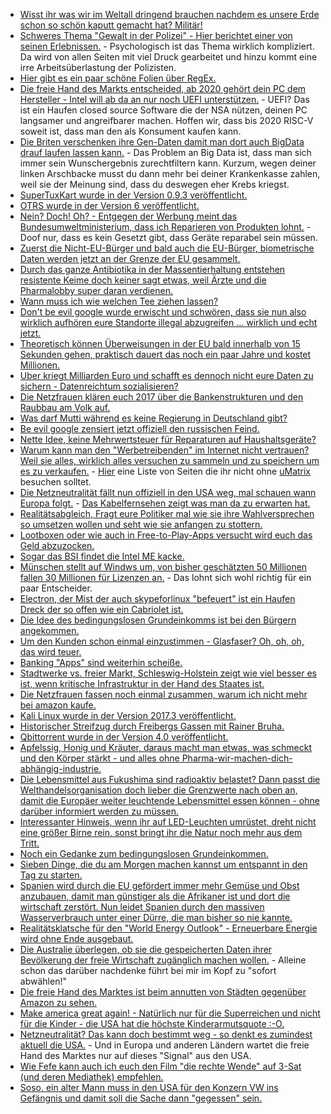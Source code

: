* [Wisst ihr was wir im Weltall dringend brauchen nachdem es unsere Erde schon so schön kaputt gemacht hat? Militär!](https://www.heise.de/newsticker/meldung/Virgin-Galactic-Tochter-VOX-Space-soll-Militaersatelliten-starten-3893687.html)
* [Schweres Thema "Gewalt in der Polizei" - Hier berichtet einer von seinen Erlebnissen.](http://www.jetzt.de/politik/rassismus-in-der-polizei-ein-junger-polizist-berichtet) - Psychologisch ist das Thema wirklich kompliziert. Da wird von allen Seiten mit viel Druck gearbeitet und hinzu kommt eine irre Arbeitsüberlastung der Polizisten.
* [Hier gibt es ein paar schöne Folien über RegEx.](https://speakerdeck.com/thunderer/mastering-regex-incantations)
* [Die freie Hand des Markts entscheided, ab 2020 gehört dein PC dem Hersteller - Intel will ab da an nur noch UEFI unterstützen.](https://www.golem.de/news/mainboard-intel-will-ab-2020-nur-noch-uefi-statt-bios-1711-131245.html) - UEFI? Das ist ein Haufen closed source Software die der NSA nützen, deinen PC langsamer und angreifbarer machen. Hoffen wir, dass bis 2020 RISC-V soweit ist, dass man den als Konsument kaufen kann.
* [Die Briten verschenken ihre Gen-Daten damit man dort auch BigData drauf laufen lassen kann.](https://www.heise.de/newsticker/meldung/Gen-Daten-fuer-alle-Britische-Biobank-bietet-Daten-Schatz-fuer-Wissenschaft-und-Pharma-Unternehmen-3894342.html) - Das Problem an Big Data ist, dass man sich immer sein Wunschergebnis zurechtfiltern kann. Kurzum, wegen deiner linken Arschbacke musst du dann mehr bei deiner Krankenkasse zahlen, weil sie der Meinung sind, dass du deswegen eher Krebs kriegst.
* [SuperTuxKart wurde in der Version 0.9.3 veröffentlicht.](https://www.pro-linux.de/news/1/25355/supertuxkart-093-mit-zahlreichen-neuerungen.html)
* [OTRS wurde in der Version 6 veröffentlicht.](https://www.pro-linux.de/news/1/25357/otrs-6-freigegeben.html)
* [Nein? Doch! Oh? - Entgegen der Werbung meint das Bundesumweltministerium, dass ich Reparieren von Produkten lohnt.](http://www.sonnenseite.com/de/umwelt/reparieren-lohnt-sich.html) - Doof nur, dass es kein Gesetzt gibt, dass Geräte reparabel sein müssen.
* [Zuerst die Nicht-EU-Bürger und bald auch die EU-Bürger, biometrische Daten werden jetzt an der Grenze der EU gesammelt.](https://www.heise.de/newsticker/meldung/Smart-Borders-EU-Rat-gibt-gruenes-Licht-fuer-biometrische-Grenzkontrolle-3896145.html)
* [Durch das ganze Antibiotika in der Massentierhaltung entstehen resistente Keime doch keiner sagt etwas, weil Ärzte und die Pharmalobby super daran verdienen.](https://netzfrauen.org/2017/11/21/antibiotikaresistent/)
* [Wann muss ich wie welchen Tee ziehen lassen?](https://www.smarticular.net/tee-beste-ziehzeit-wirkung-zubereitung-uebersicht/)
* [Don't be evil google wurde erwischt und schwören, dass sie nun also wirklich aufhören eure Standorte illegal abzugreifen ... wirklich und echt jetzt.](https://blog.fefe.de/?ts=a4ea591c)
* [Theoretisch können Überweisungen in der EU bald innerhalb von 15 Sekunden gehen, praktisch dauert das noch ein paar Jahre und kostet Millionen.](https://blog.fefe.de/?ts=a4ea5e49)
* [Uber kriegt Milliarden Euro und schafft es dennoch nicht eure Daten zu sichern - Datenreichtum sozialisieren?](https://www.golem.de/news/loesegeld-uber-verheimlicht-hack-von-60-millionen-kundendaten-1711-131275.html)
* [Die Netzfrauen klären euch 2017 über die Bankenstrukturen und den Raubbau am Volk auf.](https://netzfrauen.org/2017/11/22/bankenkrise/)
* [Was darf Mutti während es keine Regierung in Deutschland gibt?](https://www.heise.de/tp/features/Angela-Merkel-als-Geschaeftsfuehrerin-3897104.html)
* [Be evil google zensiert jetzt offiziell den russischen Feind.](https://www.heise.de/tp/features/Google-will-Content-von-russischen-Medien-im-Ranking-herabsetzen-3897094.html)
* [Nette Idee, keine Mehrwertsteuer für Reparaturen auf Haushaltsgeräte?](http://www.sonnenseite.com/de/wirtschaft/reparaturen-von-haushaltsgeraeten-sollten-steuerlich-absetzbar-sein.html)
* [Warum kann man den "Werbetreibenden" im Internet nicht vertrauen? Weil sie alles, wirklich alles versuchen zu sammeln und zu speichern um es zu verkaufen.](https://www.heise.de/newsticker/meldung/Session-Replay-Viele-beliebte-Webseiten-zeichnen-jegliche-Texteingabe-auf-3896475.html) - [Hier](https://webtransparency.cs.princeton.edu/no_boundaries/session_replay_sites.html) eine Liste von Seiten die ihr nicht ohne [uMatrix](https://github.com/gorhill/uMatrix) besuchen solltet.
* [Die Netzneutralität fällt nun offiziell in den USA weg, mal schauen wann Europa folgt.](https://www.heise.de/newsticker/meldung/US-Republikaner-treiben-Abschaffung-der-Netzneutralitaet-voran-3897116.html) - [Das Kabelfernsehen zeigt was man da zu erwarten hat.](https://www.heise.de/forum/heise-online/News-Kommentare/US-Republikaner-treiben-Abschaffung-der-Netzneutralitaet-voran/Re-Wenn-das-kommt-wird-das-Internet-wie-das-Kabelfernsehen/posting-31403757/show/)
* [Realitätsabgleich, Fragt eure Politiker mal wie sie ihre Wahlversprechen so umsetzen wollen und seht wie sie anfangen zu stottern.](https://blog.fefe.de/?ts=a4eb4fb7)
* [Lootboxen oder wie auch in Free-to-Play-Apps versucht wird euch das Geld abzuzocken.](https://blog.fefe.de/?ts=a4eb4bdf)
* [Sogar das BSI findet die Intel ME kacke.](https://www.heise.de/security/meldung/Intel-Computer-BSI-warnt-vor-Sicherheitsluecke-Updates-teils-spaet-3900167.html)
* [Münschen stellt auf Windws um, von bisher geschätzten 50 Millionen fallen 30 Millionen für Lizenzen an.](https://www.golem.de/news/limux-ende-muenchen-beschliesst-90-millionen-fuer-it-umbau-1711-131302.html) - Das lohnt sich wohl richtig für ein paar Entscheider. 
* [Electron, der Mist der auch skypeforlinux "befeuert" ist ein Haufen Dreck der so offen wie ein Cabriolet ist.](https://blog.fefe.de/?ts=a4e81524)
* [Die Idee des bedingungslosen Grundeinkomms ist bei den Bürgern angekommen.](https://www.heise.de/tp/features/Umfrage-Mehrheit-der-Deutschen-ist-fuer-ein-bedingungsloses-Grundeinkommen-3899702.html)
* [Um den Kunden schon einmal einzustimmen - Glasfaser? Oh, oh, oh, das wird teuer.](https://www.golem.de/news/verbraucherzentrale-regulierungsfreiheit-fuer-glasfaser-bringt-preissteigerung-1711-131312.html)
* [Banking "Apps" sind weiterhin scheiße.](https://www.heise.de/security/meldung/31-lueckenhafte-Banking-Apps-Forscher-entlarven-App-TAN-Verfahren-abermals-als-unsicher-3900945.html)
* [Stadtwerke vs. freier Markt, Schleswig-Holstein zeigt wie viel besser es ist, wenn kritische Infrastruktur in der Hand des Staates ist.](https://www.golem.de/news/schleswig-holstein-bundesland-hat-bereits-32-prozent-echte-glasfaserabdeckung-1711-131326.html)
* [Die Netzfrauen fassen noch einmal zusammen, warum ich nicht mehr bei amazon kaufe.](https://netzfrauen.org/2017/11/24/black-friday/)
* [Kali Linux wurde in der Version 2017.3 veröffentlicht.](https://www.pro-linux.de/news/1/25370/kali-linux-20173-mit-einigen-neuerungen.html)
* [Historischer Streifzug durch Freibergs Gassen mit Rainer Bruha.](https://www.youtube.com/watch?v=xVPnqnDJSMs)
* [Qbittorrent wurde in der Version 4.0 veröffentlicht.](https://www.pro-linux.de/news/1/25368/qbittorrent-40-mit-zahlreichen-neuerungen.html)
* [Apfelssig, Honig und Kräuter, daraus macht man etwas, was schmeckt und den Körper stärkt - und alles ohne Pharma-wir-machen-dich-abhängig-industrie.](https://www.smarticular.net/oxymel-essig-honig-tinktur-heilgetraenk-selber-machen/)
* [Die Lebensmittel aus Fukushima sind radioaktiv belastet? Dann passt die Welthandelsorganisation doch lieber die Grenzwerte nach oben an, damit die Europäer weiter leuchtende Lebensmittel essen können - ohne darüber informiert werden zu müssen.](https://netzfrauen.org/2017/11/25/53792/)
* [Interessanter Hinweis, wenn ihr auf LED-Leuchten umrüstet, dreht nicht eine größer Birne rein, sonst bringt ihr die Natur noch mehr aus dem Tritt.](http://www.sonnenseite.com/de/wissenschaft/umruestung-auf-led-beleuchtung-fuehrt-zu-steigender-lichtverschmutzung.html)
* [Noch ein Gedanke zum bedingungslosen Grundeinkommen.](https://blog.fefe.de/?ts=a4e7ee21)
* [Sieben Dinge, die du am Morgen machen kannst um entspannt in den Tag zu starten.](https://www.smarticular.net/morgenroutine-tipps-morgens-gut-starten-vorbereitet-auf-den-tag/)
* [Spanien wird durch die EU gefördert immer mehr Gemüse und Obst anzubauen, damit man günstiger als die Afrikaner ist und dort die wirtschaft zerstört. Nun leidet Spanien durch den massiven Wasserverbrauch unter einer Dürre, die man bisher so nie kannte.](https://www.heise.de/tp/features/Eine-solche-Duerre-habe-ich-noch-nie-erlebt-3901222.html)
* [Realitätsklatsche für den "World Energy Outlook" - Erneuerbare Energie wird ohne Ende ausgebaut.](http://www.manager-magazin.de/unternehmen/energie/world-energy-outlook-der-iea-ignoriert-solarenergie-seit-jahren-a-1178384.html)
* [Die Australie überlegen, ob sie die gespeicherten Daten ihrer Bevölkerung der freie Wirtschaft zugänglich machen wollen.](https://www.heise.de/newsticker/meldung/Australien-will-staatliche-Gesichtserkennung-fuer-Firmen-oeffnen-3901720.html) - Alleine schon das darüber nachdenke führt bei mir im Kopf zu "sofort abwählen!"
* [Die freie Hand des Marktes ist beim annutten von Städten gegenüber Amazon zu sehen.](https://blog.fefe.de/?ts=a4e47528)
* [Make america great again! - Natürlich nur für die Superreichen und nicht für die Kinder - die USA hat die höchste Kinderarmutsquote :-O.](https://netzfrauen.org/2017/11/26/americas-poor-kids/)
* [Netzneutralität? Das kann doch bestimmt weg - so denkt es zumindest aktuell die USA.](https://www.heise.de/newsticker/meldung/USA-So-soll-die-Netzneutralitaet-abgeschafft-werden-3901638.html) - Und in Europa und anderen Ländern wartet die freie Hand des Marktes nur auf dieses "Signal" aus den USA.
* [Wie Fefe kann auch ich euch den Film "die rechte Wende" auf 3-Sat (und deren Mediathek) empfehlen.](https://blog.fefe.de/?ts=a4e73d03)
* [Soso, ein alter Mann muss in den USA für den Konzern VW ins Gefängnis und damit soll die Sache dann "gegessen" sein.](https://blog.fefe.de/?ts=a4e74e27)
